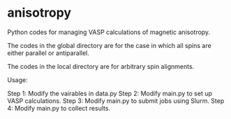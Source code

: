 # anisotropy

Python codes for managing VASP calculations of magnetic anisotropy. 

The codes in the global directory are for the case in which all spins are either parallel or antiparallel. 

The codes in the local directory are for arbitrary spin alignments.

Usage: 

Step 1: Modify the vairables in data.py
Step 2: Modify main.py to set up VASP calculations.
Step 3: Modify main.py to submit jobs using Slurm.
Step 4: Modify main.py to collect results.

